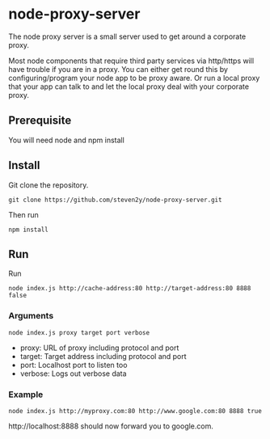 node-proxy-server
=================
The node proxy server is a small server used to get around a corporate proxy.  

Most node components that require third party services via http/https will have trouble if you are in a proxy.  You can either get round this by configuring/program your node app to be proxy aware.  Or run a local proxy that your app can talk to and let the local proxy deal with your corporate proxy.

## Prerequisite

You will need node and npm install 


## Install
Git clone the repository.

	git clone https://github.com/steven2y/node-proxy-server.git

Then run 

	npm install

## Run
Run 

	node index.js http://cache-address:80 http://target-address:80 8888 false

### Arguments
	node index.js proxy target port verbose 

- proxy: URL of proxy including protocol and port
- target: Target address including protocol and port
- port: Localhost port to listen too
- verbose: Logs out verbose data

### Example
	node index.js http://myproxy.com:80 http://www.google.com:80 8888 true
	
http://localhost:8888 should now forward you to google.com.
	
